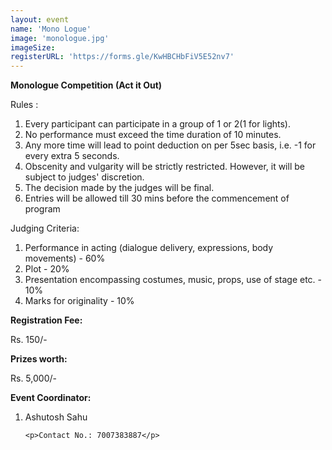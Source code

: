 ```yaml
---
layout: event
name: 'Mono Logue'
image: 'monologue.jpg'
imageSize: 
registerURL: 'https://forms.gle/KwHBCHbFiV5E52nv7'
---
```


<p><strong>Monologue Competition </strong><strong>(Act it Out)</strong></p>

<p>Rules :</p>
<ol>
	<li>Every participant can participate in a group of 1 or 2(1 for lights).</li>
	<li>No performance must exceed the time duration of 10 minutes.</li>
	<li>
		Any more time will lead to point deduction on per 5sec basis, i.e. -1 for every extra 5 seconds.
	</li>
	<li>
		Obscenity and vulgarity will be strictly restricted. However, it will be subject to judges'
		discretion.
	</li>
	<li>The decision made by the judges will be final.</li>
	<li>Entries will be allowed till 30 mins before the commencement of program</li>
</ol>
<p>Judging Criteria:</p>
<ol>
	<li>Performance in acting (dialogue delivery, expressions, body movements) - 60%</li>
	<li>Plot - 20%</li>
	<li>Presentation encompassing costumes, music, props, use of stage etc. - 10%</li>
	<li>Marks for originality - 10%</li>
</ol>
<p><strong>Registration Fee:</strong></p>
<p>Rs. 150/-</p>

<p><strong>Prizes worth:</strong></p>
<p>Rs. 5,000/-</p>
<p><strong>Event Coordinator:</strong></p>
<ol>
	<li>Ashutosh Sahu&nbsp;</li>

	<p>Contact No.: 7007383887</p>
</ol>


